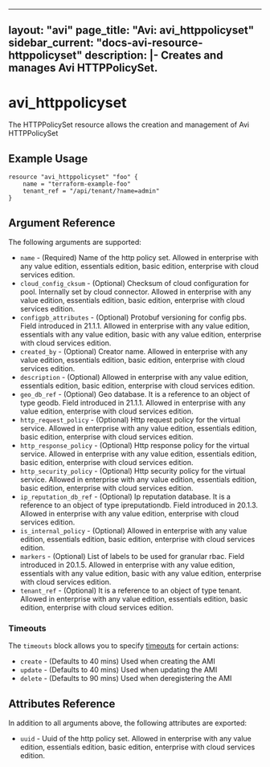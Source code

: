<!--
    Copyright 2021 VMware, Inc.
    SPDX-License-Identifier: Mozilla Public License 2.0
-->
---
layout: "avi"
page_title: "Avi: avi_httppolicyset"
sidebar_current: "docs-avi-resource-httppolicyset"
description: |-
  Creates and manages Avi HTTPPolicySet.
---

# avi_httppolicyset

The HTTPPolicySet resource allows the creation and management of Avi HTTPPolicySet

## Example Usage

```hcl
resource "avi_httppolicyset" "foo" {
    name = "terraform-example-foo"
    tenant_ref = "/api/tenant/?name=admin"
}
```

## Argument Reference

The following arguments are supported:

* `name` - (Required) Name of the http policy set. Allowed in enterprise with any value edition, essentials edition, basic edition, enterprise with cloud services edition.
* `cloud_config_cksum` - (Optional) Checksum of cloud configuration for pool. Internally set by cloud connector. Allowed in enterprise with any value edition, essentials edition, basic edition, enterprise with cloud services edition.
* `configpb_attributes` - (Optional) Protobuf versioning for config pbs. Field introduced in 21.1.1. Allowed in enterprise with any value edition, essentials with any value edition, basic with any value edition, enterprise with cloud services edition.
* `created_by` - (Optional) Creator name. Allowed in enterprise with any value edition, essentials edition, basic edition, enterprise with cloud services edition.
* `description` - (Optional) Allowed in enterprise with any value edition, essentials edition, basic edition, enterprise with cloud services edition.
* `geo_db_ref` - (Optional) Geo database. It is a reference to an object of type geodb. Field introduced in 21.1.1. Allowed in enterprise with any value edition, enterprise with cloud services edition.
* `http_request_policy` - (Optional) Http request policy for the virtual service. Allowed in enterprise with any value edition, essentials edition, basic edition, enterprise with cloud services edition.
* `http_response_policy` - (Optional) Http response policy for the virtual service. Allowed in enterprise with any value edition, essentials edition, basic edition, enterprise with cloud services edition.
* `http_security_policy` - (Optional) Http security policy for the virtual service. Allowed in enterprise with any value edition, essentials edition, basic edition, enterprise with cloud services edition.
* `ip_reputation_db_ref` - (Optional) Ip reputation database. It is a reference to an object of type ipreputationdb. Field introduced in 20.1.3. Allowed in enterprise with any value edition, enterprise with cloud services edition.
* `is_internal_policy` - (Optional) Allowed in enterprise with any value edition, essentials edition, basic edition, enterprise with cloud services edition.
* `markers` - (Optional) List of labels to be used for granular rbac. Field introduced in 20.1.5. Allowed in enterprise with any value edition, essentials with any value edition, basic with any value edition, enterprise with cloud services edition.
* `tenant_ref` - (Optional) It is a reference to an object of type tenant. Allowed in enterprise with any value edition, essentials edition, basic edition, enterprise with cloud services edition.


### Timeouts

The `timeouts` block allows you to specify [timeouts](https://www.terraform.io/docs/configuration/resources.html#timeouts) for certain actions:

* `create` - (Defaults to 40 mins) Used when creating the AMI
* `update` - (Defaults to 40 mins) Used when updating the AMI
* `delete` - (Defaults to 90 mins) Used when deregistering the AMI

## Attributes Reference

In addition to all arguments above, the following attributes are exported:

* `uuid` -  Uuid of the http policy set. Allowed in enterprise with any value edition, essentials edition, basic edition, enterprise with cloud services edition.

